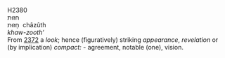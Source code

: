 <body>
  <p>H2380<br>  חזוּת  <br> חָזוּת  ‎  châzûth  <br><i>khaw-zooth‘ </i><br>From <a href="h2372.htm">2372</a>  a <i>look</i>; hence (figuratively) striking <i>appearance</i>, <i>revelation</i> or (by implication) <i>compact: - </i>agreement, notable (one), vision.<br></p>
 </body>